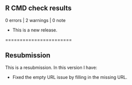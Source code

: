 ## R CMD check results

0 errors | 2 warnings | 0 note

* This is a new release.

=======================

## Resubmission

This is a resubmission. In this version I have:

* Fixed the empty URL issue by filling in the missing URL.